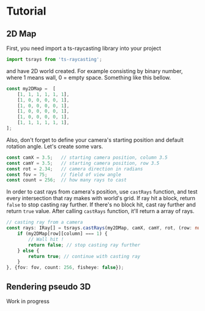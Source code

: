 # Tutorial

## 2D Map

First, you need import a ts-raycasting library into your project

```typescript
import tsrays from 'ts-raycasting';
```

and have 2D world created. For example consisting by binary number, where 1
means wall, 0 = empty space. Something like this bellow.

```typescript
const my2DMap =  [
    [1, 1, 1, 1, 1, 1],
    [1, 0, 0, 0, 0, 1],
    [1, 0, 0, 0, 0, 1],
    [1, 0, 0, 0, 0, 1],
    [1, 0, 0, 0, 0, 1],
    [1, 1, 1, 1, 1, 1],
];
```

Also, don't forget to define your camera's starting position and default rotation angle.
Let's create some vars.

```typescript
const camX = 3.5;   // starting camera position, column 3.5
const camY = 3.5;   // starting camera position, row 3.5
const rot = 2.34;   // camera direction in radians
const fov = 75;     // field of view angle
const count = 256;  // how many rays to cast
```

In order to cast rays from camera's position, use `castRays` function,
and test every intersection that ray makes with world's grid. If ray hit a block,
return `false` to stop casting ray further. If there's no block hit, cast ray further
and return `true` value. After calling `castRays` function, it'll return a array
of rays.

```typescript
// casting ray from a camera
const rays: IRay[] = tsrays.castRays(my2DMap, camX, camY, rot, (row: number, column: number, dist: number, index: number): boolean => {
    if (my2DMap[row][column] === 1) {
        // Wall hit !
        return false; // stop casting ray further
    } else {
        return true; // continue with casting ray
    }
}, {fov: fov, count: 256, fisheye: false});
```

## Rendering pseudo 3D

Work in progress
